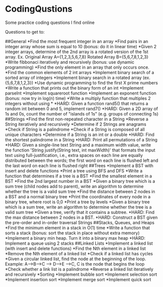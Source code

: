 # CodingQustions

Some practice coding questions I find online

Questions to get to:

##General
*Find the most frequent integer in an array
*Find pairs in an integer array whose sum is equal to 10 (bonus: do it in linear time)
*Given 2 integer arrays, determine of the 2nd array is a rotated version of the 1st array. Ex. Original Array A={1,2,3,5,6,7,8} Rotated Array B={5,6,7,8,1,2,3}
*Write fibbonaci iteratively and recursively (bonus: use dynamic programming)
*Find the only element in an array that only occurs once.
*Find the common elements of 2 int arrays
*Implement binary search of a sorted array of integers
*Implement binary search in a rotated array (ex. {5,6,7,8,1,2,3})
*Use dynamic programming to find the first X prime numbers
*Write a function that prints out the binary form of an int
*Implement parseInt
*Implement squareroot function
*Implement an exponent function (bonus: now try in log(n) time)
*Write a multiply function that multiples 2 integers without using *
*HARD: Given a function rand5() that returns a random int between 0 and 5, implement rand7()
*HARD: Given a 2D array of 1s and 0s, count the number of "islands of 1s" (e.g. groups of connecting 1s)
##Strings
*Find the first non-repeated character in a String
*Reverse a String iteratively and recursively
*Determine if 2 Strings are anagrams
*Check if String is a palindrome
*Check if a String is composed of all unique characters
*Determine if a String is an int or a double
*HARD: Find the shortest palindrome in a String
*HARD: Print all permutations of a String
*HARD: Given a single-line text String and a maximum width value, write the function 'String justify(String text, int maxWidth)' that formats the input text using full-justification, i.e., extra spaces on each line are equally distributed between the words; the first word on each line is flushed left and the last word on each line is flushed right
##Trees
*Implement a BST with insert and delete functions
*Print a tree using BFS and DFS
*Write a function that determines if a tree is a BST
*Find the smallest element in a BST
*Find the 2nd largest number in a BST
*Given a binary tree which is a sum tree (child nodes add to parent), write an algorithm to determine whether the tree is a valid sum tree
*Find the distance between 2 nodes in a BST and a normal binary tree
*Print the coordinates of every node in a binary tree, where root is 0,0
*Print a tree by levels
*Given a binary tree which is a sum tree, write an algorithm to determine whether the tree is a valid sum tree
*Given a tree, verify that it contains a subtree.
*HARD: Find the max distance between 2 nodes in a BST.
*HARD: Construct a BST given the pre-order and in-order traversal Strings
##Stacks, Queues, and Heaps
*Find the minimum element in a stack in O(1) time
*Write a function that sorts a stack (bonus: sort the stack in place without extra memory)
*Implement a binary min heap. Turn it into a binary max heap
*HARD: Implement a queue using 2 stacks
##Linked Lists
*Implement a linked list (with insert and delete functions)
*Find the Nth element in a linked list
*Remove the Nth element of a linked list
*Check if a linked list has cycles
*Given a circular linked list, find the node at the beginning of the loop. Example: A-->B-->C --> D-->E -->C, C is the node that begins the loop
*Check whether a link list is a palindrome
*Reverse a linked list iteratively and recursively
*Sorting
*Implement bubble sort
*Implement selection sort
*Implement insertion sort
*Implement merge sort
*Implement quick sort

